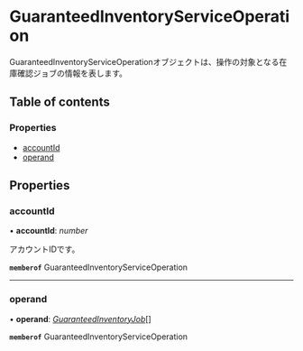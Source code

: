 # GuaranteedInventoryServiceOperation


<div lang=\"ja\">GuaranteedInventoryServiceOperationオブジェクトは、操作の対象となる在庫確認ジョブの情報を表します。</div> 

## Table of contents

### Properties

- [accountId](guaranteedinventoryserviceoperation.md#accountid)
- [operand](guaranteedinventoryserviceoperation.md#operand)

## Properties

### accountId

• **accountId**: *number*

<div lang=\"ja\">アカウントIDです。</div> 

**`memberof`** GuaranteedInventoryServiceOperation

___

### operand

• **operand**: [*GuaranteedInventoryJob*](guaranteedinventoryjob.md)[]

**`memberof`** GuaranteedInventoryServiceOperation
